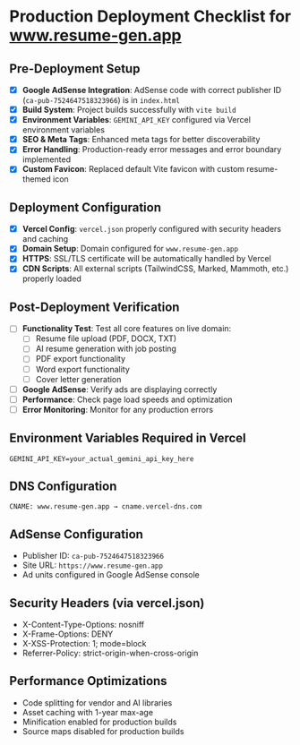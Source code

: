 # Production Deployment Checklist for www.resume-gen.app

## Pre-Deployment Setup
- [x] **Google AdSense Integration**: AdSense code with correct publisher ID (`ca-pub-7524647518323966`) is in `index.html`
- [x] **Build System**: Project builds successfully with `vite build` 
- [x] **Environment Variables**: `GEMINI_API_KEY` configured via Vercel environment variables
- [x] **SEO & Meta Tags**: Enhanced meta tags for better discoverability
- [x] **Error Handling**: Production-ready error messages and error boundary implemented
- [x] **Custom Favicon**: Replaced default Vite favicon with custom resume-themed icon

## Deployment Configuration
- [x] **Vercel Config**: `vercel.json` properly configured with security headers and caching
- [x] **Domain Setup**: Domain configured for `www.resume-gen.app` 
- [x] **HTTPS**: SSL/TLS certificate will be automatically handled by Vercel
- [x] **CDN Scripts**: All external scripts (TailwindCSS, Marked, Mammoth, etc.) properly loaded

## Post-Deployment Verification
- [ ] **Functionality Test**: Test all core features on live domain:
  - [ ] Resume file upload (PDF, DOCX, TXT)
  - [ ] AI resume generation with job posting
  - [ ] PDF export functionality
  - [ ] Word export functionality  
  - [ ] Cover letter generation
- [ ] **Google AdSense**: Verify ads are displaying correctly
- [ ] **Performance**: Check page load speeds and optimization
- [ ] **Error Monitoring**: Monitor for any production errors

## Environment Variables Required in Vercel
```
GEMINI_API_KEY=your_actual_gemini_api_key_here
```

## DNS Configuration
```
CNAME: www.resume-gen.app → cname.vercel-dns.com
```

## AdSense Configuration
- Publisher ID: `ca-pub-7524647518323966`
- Site URL: `https://www.resume-gen.app`
- Ad units configured in Google AdSense console

## Security Headers (via vercel.json)
- X-Content-Type-Options: nosniff
- X-Frame-Options: DENY  
- X-XSS-Protection: 1; mode=block
- Referrer-Policy: strict-origin-when-cross-origin

## Performance Optimizations
- Code splitting for vendor and AI libraries
- Asset caching with 1-year max-age
- Minification enabled for production builds
- Source maps disabled for production builds